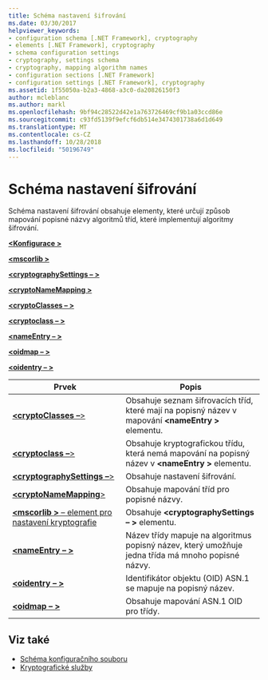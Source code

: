 ```yaml
---
title: Schéma nastavení šifrování
ms.date: 03/30/2017
helpviewer_keywords:
- configuration schema [.NET Framework], cryptography
- elements [.NET Framework], cryptography
- schema configuration settings
- cryptography, settings schema
- cryptography, mapping algorithm names
- configuration sections [.NET Framework]
- configuration settings [.NET Framework], cryptography
ms.assetid: 1f55050a-b2a3-4868-a3c0-da20826150f3
author: mcleblanc
ms.author: markl
ms.openlocfilehash: 9bf94c28522d42e1a763726469cf9b1a03ccd86e
ms.sourcegitcommit: c93fd5139f9efcf6db514e3474301738a6d1d649
ms.translationtype: MT
ms.contentlocale: cs-CZ
ms.lasthandoff: 10/28/2018
ms.locfileid: "50196749"
---
```

# <a name="cryptography-settings-schema"></a>Schéma nastavení šifrování
Schéma nastavení šifrování obsahuje elementy, které určují způsob mapování popisné názvy algoritmů tříd, které implementují algoritmy šifrování.  
  
 [**\<Konfigurace >**](../../../../../docs/framework/configure-apps/file-schema/configuration-element.md)  
  
 [**\<mscorlib >**](../../../../../docs/framework/configure-apps/file-schema/cryptography/mscorlib-element-for-cryptography-settings.md)  
  
 [**\<cryptographySettings – >**](../../../../../docs/framework/configure-apps/file-schema/cryptography/cryptographysettings-element.md)  
  
 [**\<cryptoNameMapping >**](../../../../../docs/framework/configure-apps/file-schema/cryptography/cryptonamemapping-element.md)  
  
 [**\<cryptoClasses – >**](../../../../../docs/framework/configure-apps/file-schema/cryptography/cryptoclasses-element.md)  
  
 [**\<cryptoclass – >**](../../../../../docs/framework/configure-apps/file-schema/cryptography/cryptoclass-element.md)  
  
 [**\<nameEntry – >**](../../../../../docs/framework/configure-apps/file-schema/cryptography/nameentry-element.md)  
  
 [**\<oidmap – >**](../../../../../docs/framework/configure-apps/file-schema/cryptography/oidmap-element.md)  
  
 [**\<oidentry – >**](../../../../../docs/framework/configure-apps/file-schema/cryptography/oidentry-element.md)  
  
|Prvek|Popis|  
|-------------|-----------------|  
|[**\<cryptoClasses –**>](../../../../../docs/framework/configure-apps/file-schema/cryptography/cryptoclasses-element.md)|Obsahuje seznam šifrovacích tříd, které mají na popisný název v mapování  **\<nameEntry >** elementu.|  
|[**\<cryptoclass –**>](../../../../../docs/framework/configure-apps/file-schema/cryptography/cryptoclass-element.md)|Obsahuje kryptografickou třídu, která nemá mapování na popisný název v  **\<nameEntry >** elementu.|  
|[**\<cryptographySettings –**>](../../../../../docs/framework/configure-apps/file-schema/cryptography/cryptographysettings-element.md)|Obsahuje nastavení šifrování.|  
|[**\<cryptoNameMapping**>](../../../../../docs/framework/configure-apps/file-schema/cryptography/cryptonamemapping-element.md)|Obsahuje mapování tříd pro popisné názvy.|  
|[**\<mscorlib >** – element pro nastavení kryptografie](../../../../../docs/framework/configure-apps/file-schema/cryptography/mscorlib-element-for-cryptography-settings.md)|Obsahuje  **\<cryptographySettings – >** elementu.|  
|[**\<nameEntry – >**](../../../../../docs/framework/configure-apps/file-schema/cryptography/nameentry-element.md)|Název třídy mapuje na algoritmus popisný název, který umožňuje jedna třída má mnoho popisné názvy.|  
|[**\<oidentry – >**](../../../../../docs/framework/configure-apps/file-schema/cryptography/oidentry-element.md)|Identifikátor objektu (OID) ASN.1 se mapuje na popisný název.|  
|[**\<oidmap – >**](../../../../../docs/framework/configure-apps/file-schema/cryptography/oidmap-element.md)|Obsahuje mapování ASN.1 OID pro třídy.|  
  
## <a name="see-also"></a>Viz také  
- [Schéma konfiguračního souboru](../../../../../docs/framework/configure-apps/file-schema/index.md)  
- [Kryptografické služby](../../../../../docs/standard/security/cryptographic-services.md)
